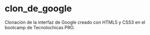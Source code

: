 # clon_de_google
Clonación de la interfaz de Google creado con HTML5 y CSS3 en el bootcamp de Tecnolochicas PRO.
